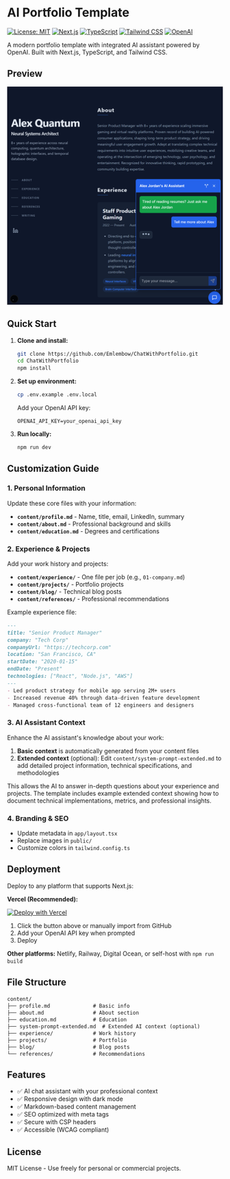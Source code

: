 # AI Portfolio Template

[![License: MIT](https://img.shields.io/badge/License-MIT-yellow.svg)](https://opensource.org/licenses/MIT)
[![Next.js](https://img.shields.io/badge/Next.js-15.2.4-black?logo=next.js)](https://nextjs.org/)
[![TypeScript](https://img.shields.io/badge/TypeScript-5.0-blue?logo=typescript)](https://www.typescriptlang.org/)
[![Tailwind CSS](https://img.shields.io/badge/Tailwind_CSS-3.4-38B2AC?logo=tailwind-css)](https://tailwindcss.com/)
[![OpenAI](https://img.shields.io/badge/OpenAI-API-412991?logo=openai)](https://openai.com/)

A modern portfolio template with integrated AI assistant powered by OpenAI. Built with Next.js, TypeScript, and Tailwind CSS.

## Preview

![Portfolio Screenshot](screenshot.png)

## Quick Start

1. **Clone and install:**
   ```bash
   git clone https://github.com/Emlembow/ChatWithPortfolio.git
   cd ChatWithPortfolio
   npm install
   ```

2. **Set up environment:**
   ```bash
   cp .env.example .env.local
   ```
   Add your OpenAI API key:
   ```env
   OPENAI_API_KEY=your_openai_api_key
   ```

3. **Run locally:**
   ```bash
   npm run dev
   ```

## Customization Guide

### 1. Personal Information

Update these core files with your information:

- **`content/profile.md`** - Name, title, email, LinkedIn, summary
- **`content/about.md`** - Professional background and skills
- **`content/education.md`** - Degrees and certifications

### 2. Experience & Projects

Add your work history and projects:

- **`content/experience/`** - One file per job (e.g., `01-company.md`)
- **`content/projects/`** - Portfolio projects
- **`content/blog/`** - Technical blog posts
- **`content/references/`** - Professional recommendations

Example experience file:
```markdown
---
title: "Senior Product Manager"
company: "Tech Corp"
companyUrl: "https://techcorp.com"
location: "San Francisco, CA"
startDate: "2020-01-15"
endDate: "Present"
technologies: ["React", "Node.js", "AWS"]
---
- Led product strategy for mobile app serving 2M+ users
- Increased revenue 40% through data-driven feature development
- Managed cross-functional team of 12 engineers and designers
```

### 3. AI Assistant Context

Enhance the AI assistant's knowledge about your work:

1. **Basic context** is automatically generated from your content files
2. **Extended context** (optional): Edit `content/system-prompt-extended.md` to add detailed project information, technical specifications, and methodologies

This allows the AI to answer in-depth questions about your experience and projects. The template includes example extended context showing how to document technical implementations, metrics, and professional insights.

### 4. Branding & SEO

- Update metadata in `app/layout.tsx`
- Replace images in `public/`
- Customize colors in `tailwind.config.ts`

## Deployment

Deploy to any platform that supports Next.js:

**Vercel (Recommended):**

[![Deploy with Vercel](https://vercel.com/button)](https://vercel.com/new/clone?repository-url=https://github.com/Emlembow/ChatWithPortfolio&env=OPENAI_API_KEY&envDescription=OpenAI%20API%20Key%20for%20the%20AI%20assistant&envLink=https://platform.openai.com/api-keys)

1. Click the button above or manually import from GitHub
2. Add your OpenAI API key when prompted
3. Deploy

**Other platforms:** Netlify, Railway, Digital Ocean, or self-host with `npm run build`

## File Structure

```
content/
├── profile.md              # Basic info
├── about.md                # About section
├── education.md            # Education
├── system-prompt-extended.md  # Extended AI context (optional)
├── experience/             # Work history
├── projects/               # Portfolio
├── blog/                   # Blog posts
└── references/             # Recommendations
```

## Features

- ✅ AI chat assistant with your professional context
- ✅ Responsive design with dark mode
- ✅ Markdown-based content management
- ✅ SEO optimized with meta tags
- ✅ Secure with CSP headers
- ✅ Accessible (WCAG compliant)

## License

MIT License - Use freely for personal or commercial projects.